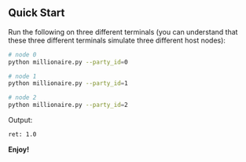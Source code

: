 
## Quick Start

Run the following on three different terminals (you can understand that these three different terminals simulate three different host nodes):

```sh
# node 0
python millionaire.py --party_id=0
```

```sh
# node 1
python millionaire.py --party_id=1
```

```sh
# node 2
python millionaire.py --party_id=2
```

Output:

```sh
ret: 1.0
```

**Enjoy!**
